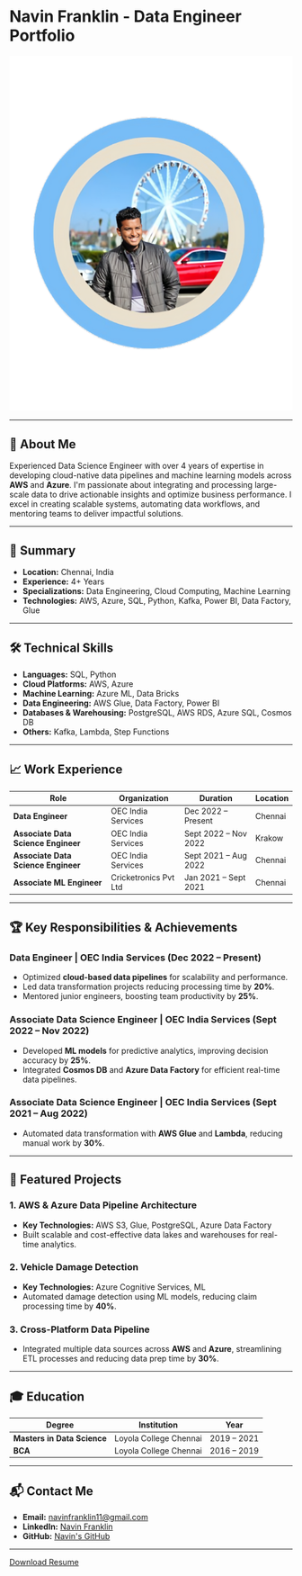 # Navin Franklin - Data Engineer Portfolio

![Navin's Headshot](/assets/img/headshot_circle.png)

---

## 🚀 About Me
Experienced Data Science Engineer with over 4 years of expertise in developing cloud-native data pipelines and machine learning models across **AWS** and **Azure**. I'm passionate about integrating and processing large-scale data to drive actionable insights and optimize business performance. I excel in creating scalable systems, automating data workflows, and mentoring teams to deliver impactful solutions.

---

## 📜 Summary
- **Location:** Chennai, India
- **Experience:** 4+ Years
- **Specializations:** Data Engineering, Cloud Computing, Machine Learning
- **Technologies:** AWS, Azure, SQL, Python, Kafka, Power BI, Data Factory, Glue

---

## 🛠️ Technical Skills

- **Languages:** SQL, Python
- **Cloud Platforms:** AWS, Azure
- **Machine Learning:** Azure ML, Data Bricks
- **Data Engineering:** AWS Glue, Data Factory, Power BI
- **Databases & Warehousing:** PostgreSQL, AWS RDS, Azure SQL, Cosmos DB
- **Others:** Kafka, Lambda, Step Functions

---

## 📈 Work Experience

| Role | Organization | Duration | Location |
|------|--------------|----------|----------|
| **Data Engineer** | OEC India Services | Dec 2022 – Present | Chennai |
| **Associate Data Science Engineer** | OEC India Services | Sept 2022 – Nov 2022 | Krakow |
| **Associate Data Science Engineer** | OEC India Services | Sept 2021 – Aug 2022 | Chennai |
| **Associate ML Engineer** | Cricketronics Pvt Ltd | Jan 2021 – Sept 2021 | Chennai |

---

## 🏆 Key Responsibilities & Achievements

### **Data Engineer | OEC India Services (Dec 2022 – Present)**
- Optimized **cloud-based data pipelines** for scalability and performance.
- Led data transformation projects reducing processing time by **20%**.
- Mentored junior engineers, boosting team productivity by **25%**.

### **Associate Data Science Engineer | OEC India Services (Sept 2022 – Nov 2022)**
- Developed **ML models** for predictive analytics, improving decision accuracy by **25%**.
- Integrated **Cosmos DB** and **Azure Data Factory** for efficient real-time data pipelines.

### **Associate Data Science Engineer | OEC India Services (Sept 2021 – Aug 2022)**
- Automated data transformation with **AWS Glue** and **Lambda**, reducing manual work by **30%**.

---

## 📌 Featured Projects

### **1. AWS & Azure Data Pipeline Architecture**
- **Key Technologies:** AWS S3, Glue, PostgreSQL, Azure Data Factory
- Built scalable and cost-effective data lakes and warehouses for real-time analytics.

### **2. Vehicle Damage Detection**
- **Key Technologies:** Azure Cognitive Services, ML
- Automated damage detection using ML models, reducing claim processing time by **40%**.

### **3. Cross-Platform Data Pipeline**
- Integrated multiple data sources across **AWS** and **Azure**, streamlining ETL processes and reducing data prep time by **30%**.

---

## 🎓 Education

| Degree | Institution | Year |
|--------|-------------|------|
| **Masters in Data Science** | Loyola College Chennai | 2019 – 2021 |
| **BCA** | Loyola College Chennai | 2016 – 2019 |

---

## 📬 Contact Me

- **Email:** [navinfranklin11@gmail.com](mailto:navinfranklin11@gmail.com)
- **LinkedIn:** [Navin Franklin](https://www.linkedin.com/in/navin-franklin/)
- **GitHub:** [Navin's GitHub](https://github.com/yourgithub)

---

[Download Resume](assets/files/navin_franklin_resume.pdf)
